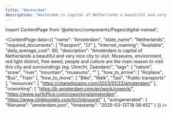 ```yaml
---
title: "Amsterdam"
description: "Amsterdam is capital of Netherlands a beautiful and very nice city to visit. Museums, environment, red light district, free weed, people and culture are the main reason to visit this city and surroundings (eg. Utrecht, Zaandam)"
---
```

import ContentPage from '@site/src/components/Pages/digital-nomad';

<ContentPage
    data={{
  "name": "Amsterdam",
  "state_name": "Netherlands",
  "required_documents": [
    "Passport",
    "CI"
  ],
  "internet_roaming": "Available",
  "daily_average_cost": 80,
  "description": "Amsterdam is capital of Netherlands a beautiful and very nice city to visit. Museums, environment, red light district, free weed, people and culture are the main reason to visit this city and surroundings (eg. Utrecht, Zaandam)",
  "tags": [
    "nature",
    "snow",
    "river",
    "mountain",
    "museums",
    ""
  ],
  "how_to_arrive": [
    "Airplane",
    "Bus",
    "Train"
  ],
  "how_to_move": [
    "Bike",
    "Walk",
    "Taxi",
    "Public transports"
  ],
  "resources": [
    "https://vitanellozaino.com/2023/01/23/amsterdam/"
  ],
  "coworking": [
    "https://b-amsterdam.com/en/work/cowork/",
    "https://www.surfoffice.com/coworking/amsterdam",
    "https://www.clinkhostels.com/it/clinknoord/"
  ],
  "autogenerated": {
    "filename": "amsterdam.json",
    "timestamp": "2025-03-13T18:36:45Z"
  }
}}
/>
